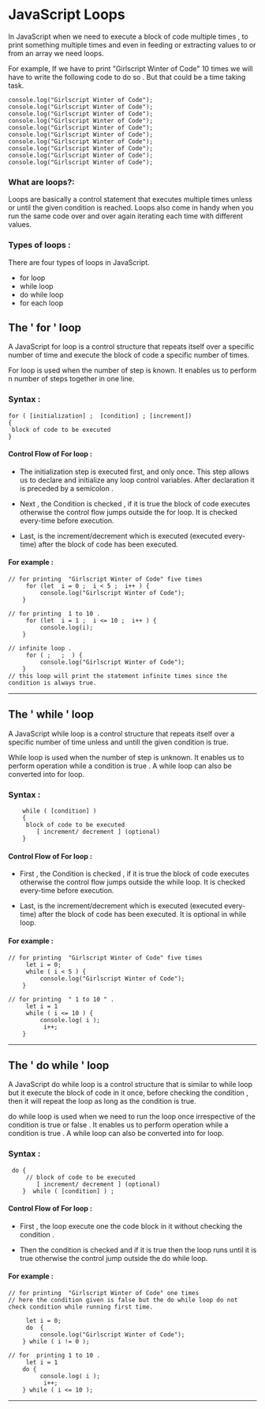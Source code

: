 # JavaScript Loops
In JavaScript when we need to execute a block of code multiple times , to print something multiple times and even in feeding or extracting values to or from an array we need loops. 
   
For example, If we have to print  "Girlscript Winter of Code" 10 times we will have to write  the following code to do so . But that could be a time taking task.

```
console.log("Girlscript Winter of Code");
console.log("Girlscript Winter of Code");
console.log("Girlscript Winter of Code");
console.log("Girlscript Winter of Code");
console.log("Girlscript Winter of Code");
console.log("Girlscript Winter of Code");
console.log("Girlscript Winter of Code");
console.log("Girlscript Winter of Code");
console.log("Girlscript Winter of Code");
console.log("Girlscript Winter of Code");

```
### What are loops?: 
<p>Loops  are basically a control statement that executes multiple times unless or until the given condition is reached. Loops also come in handy when you run the same code over and over again iterating each time with different values.</p>

###  Types of loops :
There are four types of loops in JavaScript.
- for loop
- while loop
- do while loop
- for each loop

##  The ' for ' loop 
 A JavaScript  for loop is a control structure that repeats itself over a specific number of time and execute the block of code a specific number of times. 
<p>For loop is used when the number of step is known. It enables us to perform n number of steps together in one line.</p>

### Syntax :


    for ( [initialization] ;  [condition] ; [increment])  
    {  
     block of code to be executed  
    }  

#### Control Flow of For loop :
- The initialization step is executed first, and only once. This step allows us to declare and initialize any loop control variables. After declaration it is preceded by a semicolon .

- Next , the Condition is checked , if it is true the block of code executes otherwise the control flow jumps outside the for loop. It is checked every-time before execution.

- Last, is the increment/decrement  which is executed (executed every-time) after the block of code has been executed.

#### For example  : 

```
// for printing  "Girlscript Winter of Code" five times
     for (let  i = 0 ;  i < 5 ;  i++ ) {
         console.log("Girlscript Winter of Code");
    }
```
```
// for printing  1 to 10 .
     for (let  i = 1 ;  i <= 10 ;  i++ ) {
         console.log(i);
    }
```
```
// infinite loop .
     for ( ;   ;  ) {
         console.log("Girlscript Winter of Code");
    }
// this loop will print the statement infinite times since the condition is always true.
```

***
##  The ' while ' loop 
 A JavaScript  while loop is a control structure that repeats itself over a specific number of time unless and untill the given condition is true. 
<p>While loop is used when the number of step is unknown. It enables us to perform operation while a condition is true . A while loop can also be converted into for loop.</p>

### Syntax :

```
    while ( [condition] )  
    {  
     block of code to be executed  
        [ increment/ decrement ] (optional)
    }  
```

#### Control Flow of For loop :

- First , the Condition is checked , if it is true the block of code executes otherwise the control flow jumps outside the while loop. It is checked every-time before execution.

- Last, is the increment/decrement  which is executed (executed every-time) after the block of code has been executed. It is optional in while loop.

#### For example  : 

```
// for printing  "Girlscript Winter of Code" five times
     let i = 0;
     while ( i < 5 ) {
         console.log("Girlscript Winter of Code");
    }
```
```
// for printing  " 1 to 10 " .
     let i = 1
     while ( i <= 10 ) {
         console.log( i );
          i++;
    }
```

***

##  The ' do while ' loop 
 A JavaScript do while loop is a control structure that is similar to while loop but it execute the block of code in it once, before checking the condition , then it will repeat the loop as long as the condition is true.
<p>do while loop is used when we need to run the loop once irrespective of the condition is true or false . It enables us to perform operation while a condition is true . A while loop can also be converted into for loop.</p>

### Syntax :
```
 do {  
     // block of code to be executed  
        [ increment/ decrement ] (optional)
    }  while ( [condition] ) ;
```
#### Control Flow of For loop :

- First , the loop execute one the code block in it without checking the condition .

- Then the condition is checked and if it is true then the loop runs until it is true otherwise the control jump outside the do while loop.

#### For example  : 

```
// for printing  "Girlscript Winter of Code" one times
// here the condition given is false but the do while loop do not check condition while running first time.

     let i = 0;
     do  {
         console.log("Girlscript Winter of Code");
    } while ( i != 0 ); 
```
```
// for  printing 1 to 10 .
     let i = 1
    do {
         console.log( i );
          i++;
    } while ( i <= 10 );
```

***
